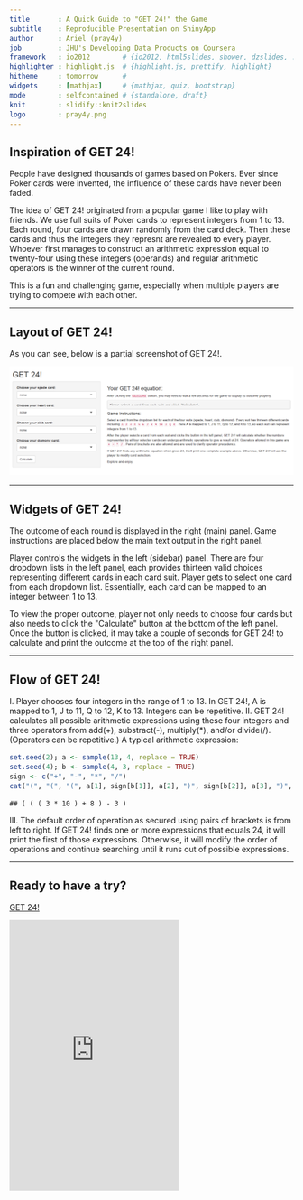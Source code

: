 ```yaml
---
title       : A Quick Guide to "GET 24!" the Game
subtitle    : Reproducible Presentation on ShinyApp
author      : Ariel (pray4y)
job         : JHU's Developing Data Products on Coursera
framework   : io2012        # {io2012, html5slides, shower, dzslides, ...}
highlighter : highlight.js  # {highlight.js, prettify, highlight}
hitheme     : tomorrow      # 
widgets     : [mathjax]     # {mathjax, quiz, bootstrap}
mode        : selfcontained # {standalone, draft}
knit        : slidify::knit2slides
logo        : pray4y.png
---
```


## Inspiration of GET 24! 

People have designed thousands of games based on Pokers. Ever since Poker cards were invented, the influence of these cards have never been faded. 

The idea of GET 24! originated from a popular game I like to play with friends. We use full suits of Poker cards to represent integers from 1 to 13. Each round, four cards are drawn randomly from the card deck. Then these cards and thus the integers they represnt are revealed to every player. Whoever first manages to construct an arithmetic expression equal to twenty-four using these integers (operands) and regular arithmetic operators is the winner of the current round. 

This is a fun and challenging game, especially when multiple players are trying to compete with each other. 

--- 

## Layout of GET 24! 

As you can see, below is a partial screenshot of GET 24!.

![Game Screenshot](gamescreenshot.png)

--- 

## Widgets of GET 24! 

The outcome of each round is displayed in the right (main) panel. Game instructions are placed below the main text output in the right panel. 

Player controls the widgets in the left (sidebar) panel. There are four dropdown lists in the left panel, each provides thirteen valid choices representing different cards in each card suit. Player gets to select one card from each dropdown list. Essentially, each card can be mapped to an integer between 1 to 13. 

To view the proper outcome, player not only needs to choose four cards but also needs to click the "Calculate" button at the bottom of the left panel. Once the button is clicked, it may take a couple of seconds for GET 24! to calculate and print the outcome at the top of the right panel. 

--- 

## Flow of GET 24!

I. Player chooses four integers in the range of 1 to 13. In GET 24!, A is mapped to 1, J to 11, Q to 12, K to 13. Integers can be repetitive.
II. GET 24! calculates all possible arithmetic expressions using these four integers and three operators from add(+), substract(-), multiply(*), and/or divide(/). (Operators can be repetitive.) A typical arithmetic expression: 

```r
set.seed(2); a <- sample(13, 4, replace = TRUE)
set.seed(4); b <- sample(4, 3, replace = TRUE)
sign <- c("+", "-", "*", "/")
cat("(", "(", "(", a[1], sign[b[1]], a[2], ")", sign[b[2]], a[3], ")", sign[b[3]], a[4], ")")
```

```
## ( ( ( 3 * 10 ) + 8 ) - 3 )
```
III. The default order of operation as secured using pairs of brackets is from left to right. If GET 24! finds one or more expressions that equals 24, it will print the first of those expressions. Otherwise, it will modify the order of operations and continue searching until it runs out of possible expressions. 

---

## Ready to have a try? 

[GET 24!](https://pray4y.shinyapps.io/Get24_DevDataProd_CP/)





<iframe src = "https://pray4y.shinyapps.io/Get24_DevDataProd_CP/" style = "border: none; height: 480px">
</iframe>
